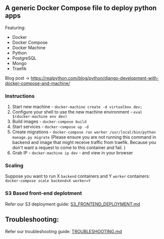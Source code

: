 ## A generic Docker Compose file to deploy python apps

Featuring:

- Docker
- Docker Compose
- Docker Machine
- Python
- PostgreSQL
- Mongo
- Traefik

Blog post -> https://realpython.com/blog/python/django-development-with-docker-compose-and-machine/


### Instructions

1. Start new machine - `docker-machine create -d virtualbox dev;`
1. Configure your shell to use the new machine environment - `eval $(docker-machine env dev)`
1. Build images - `docker-compose build`
1. Start services - `docker-compose up -d`
1. Create migrations - `docker-compose run worker /usr/local/bin/python manage.py migrate` (Please ensure you are not running this command in backend and image that might receive traffic from traefik. Because you don't want a request  to come to this container and fail. )
1. Grab IP - `docker-machine ip dev` - and view in your browser


### Scaling

Suppose you want to run X `backend` containers and Y `worker` containers: `docker-compose scale backend=X worker=Y`


### S3 Based front-end deplotment

Refer our S3 deployment guide: [S3_FRONTEND_DEPLOYMENT.md](S3_FRONTEND_DEPLOYMENT.md)


## Troubleshooting:

Refer our troubleshooting guide: [TROUBLESHOOTING.md](TROUBLESHOOTING.md)
